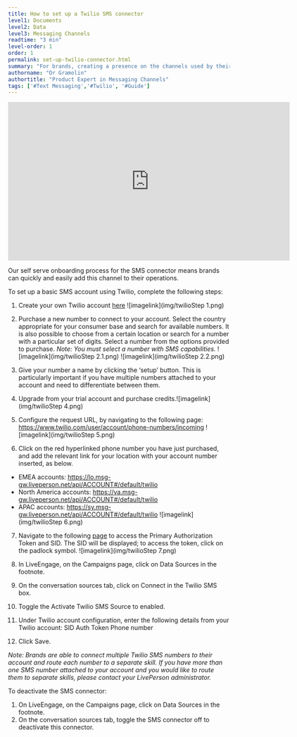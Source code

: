 ```yaml
---
title: How to set up a Twilio SMS connector
level1: Documents
level2: Data
level3: Messaging Channels
readtime: "3 min"
level-order: 1
order: 1
permalink: set-up-twilio-connector.html
summary: "For brands, creating a presence on the channels used by their consumers is key to building connections and creating prospects."
authorname: "Or Gramolin"
authortitle: "Product Expert in Messaging Channels"
tags: ['#Text Messaging','#Twilio', '#Guide']
---
```

<div style="display: block; position: relative; max-width: 100%;"><div class="iframecontainer"><iframe src="https://vimeo.com/238919599/fea034b4d2" width="640" height="360" frameborder="0" webkitallowfullscreen mozallowfullscreen allowfullscreen></iframe></div></div>

Our self serve onboarding process for the SMS connector means brands can quickly and easily add this channel to their operations.

To set up a basic SMS account using Twilio, complete the following steps:

1. Create your own Twilio account [here](https://www.twilio.com/try-twilio)
![imagelink](img/twilioStep 1.png)
2. Purchase a new number to connect to your account. Select the country appropriate for your consumer base and search for available numbers. It is also possible to choose from a certain location or search for a number with a particular set of digits. Select a number from the options provided to purchase.
_Note: You must select a number with SMS capabilities._
![imagelink](img/twilioStep 2.1.png)
![imagelink](img/twilioStep 2.2.png)
3. Give your number a name by clicking the ‘setup’ button. This is particularly important if you have multiple numbers attached to your account and need to differentiate between them.

4. Upgrade from your trial account and purchase credits.![imagelink](img/twilioStep 4.png)
5. Configure the request URL, by navigating to the following page: https://www.twilio.com/user/account/phone-numbers/incoming
![imagelink](img/twilioStep 5.png)
6. Click on the red hyperlinked phone number you have just purchased, and add the relevant link for your location with your account number inserted, as below.

  * EMEA accounts: https://lo.msg-gw.liveperson.net/api/ACCOUNT#/default/twilio
  * North America accounts: https://va.msg-gw.liveperson.net/api/ACCOUNT#/default/twilio
  * APAC accounts: https://sy.msg-gw.liveperson.net/api/ACCOUNT#/default/twilio
![imagelink](img/twilioStep 6.png)
7. Navigate to the following [page](https://www.twilio.com/user/account/settings) to access the Primary Authorization Token and SID. The SID will be displayed; to access the token, click on the padlock symbol.
![imagelink](img/twilioStep 7.png)
8. In LiveEngage, on the Campaigns page, click on Data Sources in the footnote.

9. On the conversation sources tab, click on Connect in the Twilio SMS box.

10. Toggle the Activate Twilio SMS Source to enabled.

11. Under Twilio account configuration, enter the following details from your Twilio account:
SID
Auth Token
Phone number

12. Click Save.

_Note: Brands are able to connect multiple Twilio SMS numbers to their account and route each number to a separate skill. If you have more than one SMS number attached to your account and you would like to route them to separate skills, please contact your LivePerson administrator._

To deactivate the SMS connector:

1. On LiveEngage, on the Campaigns page, click on Data Sources in the footnote.
2. On the conversation sources tab, toggle the SMS connector off to deactivate this connector.
